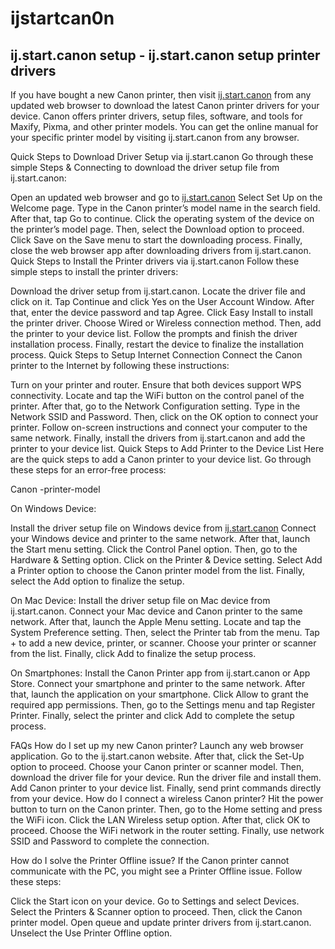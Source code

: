 # ijstartcan0n
<h2>ij.start.canon setup - ij.start.canon setup printer drivers</h2>

If you have bought a new Canon printer, then visit <a href="https://github.com/ijstartkannon/ijstartkanon/">ij.start.canon</a> from any updated web browser to download the latest Canon printer drivers for your device. Canon offers printer drivers, setup files, software, and tools for Maxify, Pixma, and other printer models. You can get the online manual for your specific printer model by visiting ij.start.canon from any browser.

Quick Steps to Download Driver Setup via ij.start.canon
Go through these simple Steps & Connecting to download the driver setup file from ij.start.canon:

Open an updated web browser and go to <a href="https://github.com/ijstartkannon/ijstartkanon/">ij.start.canon</a>
Select Set Up on the Welcome page.
Type in the Canon printer’s model name in the search field.
After that, tap Go to continue.
Click the operating system of the device on the printer’s model page.
Then, select the Download option to proceed.
Click Save on the Save menu to start the downloading process.
Finally, close the web browser app after downloading drivers from ij.start.canon.
Quick Steps to Install the Printer drivers via ij.start.canon
Follow these simple steps to install the printer drivers:

Download the driver setup from ij.start.canon.
Locate the driver file and click on it.
Tap Continue and click Yes on the User Account Window.
After that, enter the device password and tap Agree.
Click Easy Install to install the printer driver.
Choose Wired or Wireless connection method.
Then, add the printer to your device list.
Follow the prompts and finish the driver installation process.
Finally, restart the device to finalize the installation process.
Quick Steps to Setup Internet Connection
Connect the Canon printer to the Internet by following these instructions:

Turn on your printer and router.
Ensure that both devices support WPS connectivity.
Locate and tap the WiFi button on the control panel of the printer.
After that, go to the Network Configuration setting.
Type in the Network SSID and Password.
Then, click on the OK option to connect your printer.
Follow on-screen instructions and connect your computer to the same network.
Finally, install the drivers from ij.start.canon and add the printer to your device list.
Quick Steps to Add Printer to the Device List
Here are the quick steps to add a Canon printer to your device list. Go through these steps for an error-free process:

Canon -printer-model

On Windows Device:

Install the driver setup file on Windows device from <a href="https://github.com/ijstartkannon/ijstartkanon/">ij.start.canon</a>
Connect your Windows device and printer to the same network.
After that, launch the Start menu setting.
Click the Control Panel option.
Then, go to the Hardware & Setting option.
Click on the Printer & Device setting.
Select Add a Printer option to choose the Canon printer model from the list.
Finally, select the Add option to finalize the setup.

On Mac Device:
Install the driver setup file on Mac device from ij.start.canon.
Connect your Mac device and Canon printer to the same network.
After that, launch the Apple Menu setting.
Locate and tap the System Preference setting.
Then, select the Printer tab from the menu.
Tap + to add a new device, printer, or scanner.
Choose your printer or scanner from the list.
Finally, click Add to finalize the setup process.

On Smartphones:
Install the Canon Printer app from ij.start.canon or App Store.
Connect your smartphone and printer to the same network.
After that, launch the application on your smartphone.
Click Allow to grant the required app permissions.
Then, go to the Settings menu and tap Register Printer.
Finally, select the printer and click Add to complete the setup process.

FAQs
How do I set up my new Canon printer?
Launch any web browser application.
Go to the ij.start.canon website.
After that, click the Set-Up option to proceed.
Choose your Canon printer or scanner model.
Then, download the driver file for your device.
Run the driver file and install them.
Add Canon printer to your device list.
Finally, send print commands directly from your device.
How do I connect a wireless Canon printer?
Hit the power button to turn on the Canon printer.
Then, go to the Home setting and press the WiFi icon.
Click the LAN Wireless setup option.
After that, click OK to proceed.
Choose the WiFi network in the router setting.
Finally, use network SSID and Password to complete the connection.

How do I solve the Printer Offline issue?
If the Canon printer cannot communicate with the PC, you might see a Printer Offline issue. Follow these steps:

Click the Start icon on your device.
Go to Settings and select Devices.
Select the Printers & Scanner option to proceed.
Then, click the Canon printer model.
Open queue and update printer drivers from ij.start.canon.
Unselect the Use Printer Offline option.
